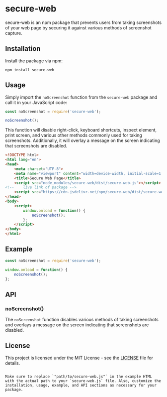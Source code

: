 # secure-web

secure-web is an npm package that prevents users from taking screenshots of your web page by securing it against various methods of screenshot capture.

## Installation

Install the package via npm:

```
npm install secure-web
```

## Usage

Simply import the `noScreenshot` function from the `secure-web` package and call it in your JavaScript code:

```javascript
const noScreenshot = require('secure-web');

noScreenshot();
```

This function will disable right-click, keyboard shortcuts, inspect element, print screen, and various other methods commonly used for taking screenshots. Additionally, it will overlay a message on the screen indicating that screenshots are disabled.

```html
<!DOCTYPE html>
<html lang="en">
<head>
    <meta charset="UTF-8">
    <meta name="viewport" content="width=device-width, initial-scale=1.0">
    <title>Secure Web Page</title>
    <script src="node_modules/secure-web/dist/secure-web.js"></script>
<!--    live link of package -->
    <script src="https://cdn.jsdelivr.net/npm/secure-web/dist/secure-web.js"></script>
</head>
<body>
    <script>
        window.onload = function() {
            noScreenshot();
        };
    </script>
</body>
</html>
```

## Example

```javascript
const noScreenshot = require('secure-web');

window.onload = function() {
    noScreenshot();
};
```

## API

### noScreenshot()

The `noScreenshot` function disables various methods of taking screenshots and overlays a message on the screen indicating that screenshots are disabled.

## License

This project is licensed under the MIT License - see the [LICENSE](LICENSE) file for details.
```

Make sure to replace `"path/to/secure-web.js"` in the example HTML with the actual path to your `secure-web.js` file. Also, customize the installation, usage, example, and API sections as necessary for your package.